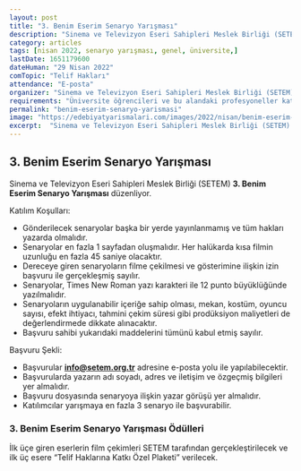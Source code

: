 ```yaml
---
layout: post
title: "3. Benim Eserim Senaryo Yarışması"
description: "Sinema ve Televizyon Eseri Sahipleri Meslek Birliği (SETEM) '3. Benim Eserim Senaryo Yarışması' düzenliyor."
category: articles
tags: [nisan 2022, senaryo yarışması, genel, üniversite,]
lastDate: 1651179600
dateHuman: "29 Nisan 2022"
comTopic: "Telif Hakları"
attendance: "E-posta"
organizer: "Sinema ve Televizyon Eseri Sahipleri Meslek Birliği (SETEM)"
requirements: "Üniversite öğrencileri ve bu alandaki profesyoneller katılabilir."
permalink: "benim-eserim-senaryo-yarismasi"
image: "https://edebiyatyarismalari.com/images/2022/nisan/benim-eserim-senaryo-yarismasi.jpg"
excerpt:  "Sinema ve Televizyon Eseri Sahipleri Meslek Birliği (SETEM) <strong> 3. Benim Eserim Senaryo Yarışması </strong> düzenliyor."
---
```


## 3. Benim Eserim Senaryo Yarışması
Sinema ve Televizyon Eseri Sahipleri Meslek Birliği (SETEM) **3. Benim Eserim Senaryo Yarışması** düzenliyor.

Katılım Koşulları:
- Gönderilecek senaryolar başka bir yerde yayınlanmamış ve tüm hakları yazarda olmalıdır.
- Senaryolar en fazla 1 sayfadan oluşmalıdır. Her halükarda kısa filmin uzunluğu en fazla 45 saniye olacaktır.
- Dereceye giren senaryoların filme çekilmesi ve gösterimine ilişkin izin başvuru ile gerçekleşmiş sayılır.
- Senaryolar, Times New Roman yazı karakteri ile 12 punto büyüklüğünde yazılmalıdır.
- Senaryoların uygulanabilir içeriğe sahip olması, mekan, kostüm, oyuncu sayısı, efekt ihtiyacı, tahmini çekim süresi gibi prodüksiyon maliyetleri de değerlendirmede dikkate alınacaktır.
- Başvuru sahibi yukarıdaki maddelerini tümünü kabul etmiş sayılır.

Başvuru Şekli:
- Başvurular **info@setem.org.tr** adresine e-posta yolu ile yapılabilecektir.
- Başvurularda yazarın adı soyadı, adres ve iletişim ve özgeçmiş bilgileri yer almalıdır.
- Başvuru dosyasında senaryoya ilişkin yazar görüşü yer almalıdır.
- Katılımcılar yarışmaya en fazla 3 senaryo ile başvurabilir.

### 3. Benim Eserim Senaryo Yarışması Ödülleri
 İlk üçe giren eserlerin film çekimleri SETEM tarafından gerçekleştirilecek ve ilk üç esere “Telif Haklarına Katkı Özel Plaketi” verilecek.
